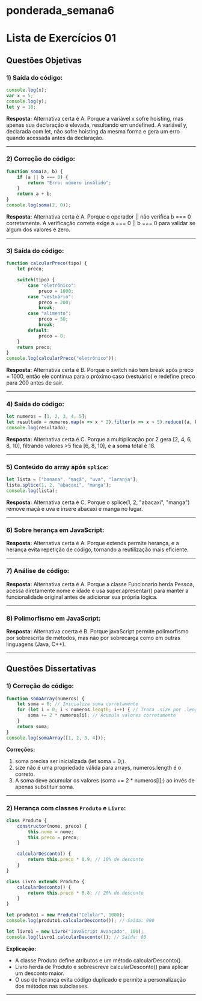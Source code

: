 # ponderada_semana6
# Lista de Exercícios 01

## Questões Objetivas

### 1) Saída do código:
```javascript
console.log(x);
var x = 5;
console.log(y);
let y = 10;
```
**Resposta:**
Alternativa certa é A. Porque a  variável x sofre hoisting, mas apenas sua declaração é elevada, resultando em undefined. A variável y, declarada com let, não sofre hoisting da mesma forma e gera um erro quando acessada antes da declaração.

---

### 2) Correção do código:
```javascript
function soma(a, b) {
    if (a || b === 0) {
        return "Erro: número inválido";
    }
    return a + b;
}
console.log(soma(2, 0));
```
**Resposta:**
Alternativa certa é A. Porque o operador || não verifica b === 0 corretamente. A verificação correta exige a === 0 || b === 0 para validar se algum dos valores é zero.

---

### 3) Saída do código:
```javascript
function calcularPreco(tipo) {
    let preco;

    switch(tipo) {
        case "eletrônico":
            preco = 1000;
        case "vestuário":
            preco = 200;
            break;
        case "alimento":
            preco = 50;
            break;
        default:
            preco = 0;
    }
    return preco;
}
console.log(calcularPreco("eletrônico"));
```
**Resposta:**
Alternativa certa é B. Porque o switch não tem break após preco = 1000, então ele continua para o próximo caso (vestuário) e redefine preco para 200 antes de sair.

---

### 4) Saída do código:
```javascript
let numeros = [1, 2, 3, 4, 5];
let resultado = numeros.map(x => x * 2).filter(x => x > 5).reduce((a, b) => a + b, 0);
console.log(resultado);
```
**Resposta:**
Alternativa certa é C. Porque a multiplicação por 2 gera [2, 4, 6, 8, 10], filtrando valores >5 fica [6, 8, 10], e a soma total é 18.

---

### 5) Conteúdo do array após `splice`:
```javascript
let lista = ["banana", "maçã", "uva", "laranja"];
lista.splice(1, 2, "abacaxi", "manga");
console.log(lista);
```
**Resposta:**
Alternativa certa é C. Porque o splice(1, 2, "abacaxi", "manga") remove maçã e uva e insere abacaxi e manga no lugar.

---

### 6) Sobre herança em JavaScript:
**Resposta:**
Alternativa certa é A. Porque extends permite herança, e a herança evita repetição de código, tornando a reutilização mais eficiente.

---

### 7) Análise de código:
**Resposta:**
Alternativa certa é A. Porque a classe Funcionario herda Pessoa, acessa diretamente nome e idade e usa super.apresentar() para manter a funcionalidade original antes de adicionar sua própria lógica.

---

### 8) Polimorfismo em JavaScript:
**Resposta:**
Alternativa coerta é B. Porque javaScript permite polimorfismo por sobrescrita de métodos, mas não por sobrecarga como em outras linguagens (Java, C++).

---

## Questões Dissertativas

### 1) Correção do código:
```javascript
function somaArray(numeros) {
    let soma = 0; // Inicializa soma corretamente
    for (let i = 0; i < numeros.length; i++) { // Troca .size por .length
        soma += 2 * numeros[i]; // Acumula valores corretamente
    }
    return soma;
}
console.log(somaArray([1, 2, 3, 4]));
```
**Correções:**
1. soma precisa ser inicializada (let soma = 0;).
2. size não é uma propriedade válida para arrays, numeros.length é o correto.
3. A soma deve acumular os valores (soma += 2 * numeros[i];) ao invés de apenas substituir soma.

---

### 2) Herança com classes `Produto` e `Livro`:
```javascript
class Produto {
    constructor(nome, preco) {
        this.nome = nome;
        this.preco = preco;
    }

    calcularDesconto() {
        return this.preco * 0.9; // 10% de desconto
    }
}

class Livro extends Produto {
    calcularDesconto() {
        return this.preco * 0.8; // 20% de desconto
    }
}

let produto1 = new Produto("Celular", 1000);
console.log(produto1.calcularDesconto()); // Saída: 900

let livro1 = new Livro("JavaScript Avançado", 100);
console.log(livro1.calcularDesconto()); // Saída: 80
```
**Explicação:**
- A classe Produto define atributos e um método calcularDesconto().
- Livro herda de Produto e sobrescreve calcularDesconto() para aplicar um desconto maior.
- O uso de herança evita código duplicado e permite a personalização dos métodos nas subclasses.

---

